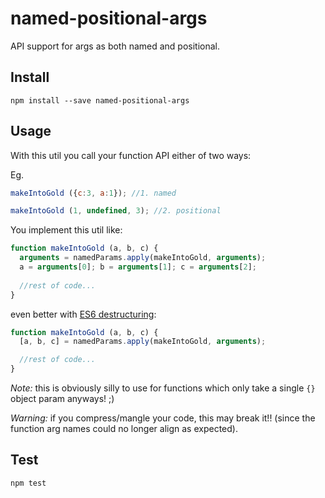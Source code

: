 # named-positional-args

API support for args as both named and positional.

## Install

`npm install --save named-positional-args`

## Usage

With this util you call your function API either of two ways:

Eg.

```js
makeIntoGold ({c:3, a:1}); //1. named

makeIntoGold (1, undefined, 3); //2. positional
```

You implement this util like:

```js
function makeIntoGold (a, b, c) {
  arguments = namedParams.apply(makeIntoGold, arguments);
  a = arguments[0]; b = arguments[1]; c = arguments[2];
 
  //rest of code...
}
```

even better with [ES6 destructuring](https://babeljs.io/docs/learn-es2015/#destructuring):

```js
function makeIntoGold (a, b, c) {
  [a, b, c] = namedParams.apply(makeIntoGold, arguments);

  //rest of code...
}
```

_Note:_ this is obviously silly to use for functions which only take a single `{}` object param anyways! ;)

_Warning:_ if you compress/mangle your code, this may break it!! (since the function arg names could no longer align as expected).

## Test

`npm test`
